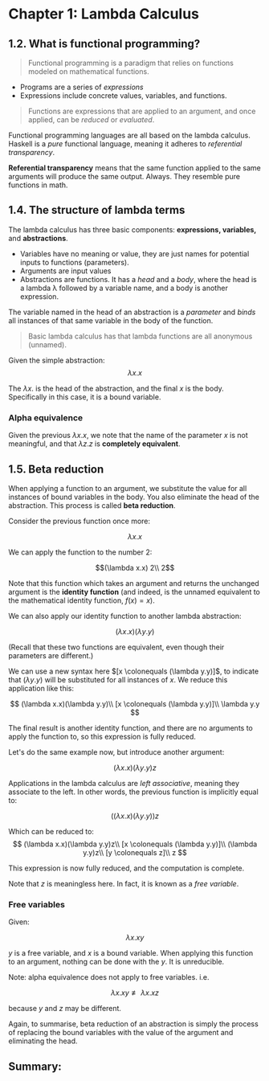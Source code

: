 # Chapter 1: Lambda Calculus

## 1.2. What is functional programming?

> Functional programming is a paradigm that relies on functions modeled on mathematical functions.

* Programs are a series of *expressions*
* Expressions include concrete values, variables, and functions.

> Functions are expressions that are applied to an argument, and once applied, can be *reduced* or *evaluated*.

Functional programming languages are all based on the lambda calculus. Haskell is a *pure* functional language, meaning it adheres to *referential transparency*.

**Referential transparency** means that the same function applied to the same arguments will produce the same output. Always. They resemble pure functions in math.


## 1.4. The structure of lambda terms

The lambda calculus has three basic components: **expressions, variables,** and **abstractions**.
* Variables have no meaning or value, they are just names for potential inputs to functions (parameters).
* Arguments are input values
* Abstractions are functions. It has a *head* and a *body*, where the head is a lambda λ followed by a variable name, and a body is another expression.


The variable named in the head of an abstraction is a *parameter* and *binds* all instances of that same variable in the body of the function.

> Basic lambda calculus has that lambda functions are all anonymous (unnamed).

Given the simple abstraction:
$$\lambda x.x$$

The $\lambda x.$ is the head of the abstraction, and the final $x$ is the body. Specifically in this case, it is a bound variable.


### Alpha equivalence

Given the previous $\lambda x.x$, we note that the name of the parameter $x$ is not meaningful, and that $\lambda z.z$ is **completely equivalent**.


## 1.5. Beta reduction

When applying a function to an argument, we substitute the value for all instances of bound variables in the body. You also eliminate the head of the abstraction. This process is called **beta reduction**.

Consider the previous function once more:

$$\lambda x.x$$

We can apply the function to the number 2:

$$(\lambda x.x) 2\\
2$$

Note that this function which takes an argument and returns the unchanged argument is the **identity function** (and indeed, is the unnamed equivalent to the mathematical identity function, $f(x) = x$).

We can also apply our identity function to another lambda abstraction:

$$(\lambda x.x)(\lambda y.y)$$

(Recall that these two functions are equivalent, even though their parameters are different.)

We can use a new syntax here $[x \colonequals (\lambda y.y)]$, to indicate that $(\lambda y.y)$ will be substituted for all instances of $x$. We reduce this application like this:

$$
(\lambda x.x)(\lambda y.y)\\
[x \colonequals (\lambda y.y)]\\
\lambda y.y
$$

The final result is another identity function, and there are no arguments to apply the function to, so this expression is fully reduced.

Let's do the same example now, but introduce another argument:

$$(\lambda x.x)(\lambda y.y)z$$

Applications in the lambda calculus are *left associative*, meaning they associate to the left. In other words, the previous function is implicitly equal to:

$$((\lambda x.x)(\lambda y.y))z$$

Which can be reduced to:
$$
(\lambda x.x)(\lambda y.y)z\\
[x \colonequals (\lambda y.y)]\\
(\lambda y.y)z\\
[y \colonequals z]\\
z
$$

This expression is now fully reduced, and the computation is complete.

Note that $z$ is meaningless here. In fact, it is known as a *free variable*.

### Free variables

Given:

$$\lambda x.xy$$

$y$ is a free variable, and $x$ is a bound variable. When applying this function to an argument, nothing can be done with the $y$. It is unreducible.

Note: alpha equivalence does not apply to free variables. i.e.

$$
\lambda x.xy \not\equiv \lambda x.xz
$$

because $y$ and $z$ may be different.

Again, to summarise, beta reduction of an abstraction is simply the process of replacing the bound variables with the value of the argument and eliminating the head.


## Summary:

